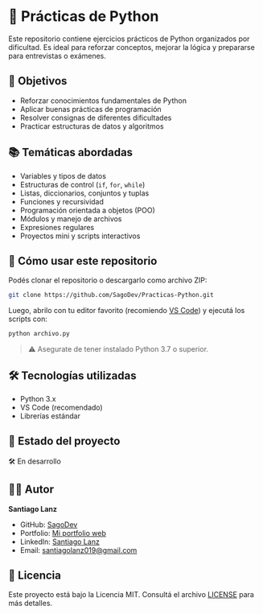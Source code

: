 # 🐍 Prácticas de Python

Este repositorio contiene ejercicios prácticos de Python organizados por dificultad. Es ideal para reforzar conceptos, mejorar la lógica y prepararse para entrevistas o exámenes.

## 🎯 Objetivos

- Reforzar conocimientos fundamentales de Python
- Aplicar buenas prácticas de programación
- Resolver consignas de diferentes dificultades
- Practicar estructuras de datos y algoritmos

## 📚 Temáticas abordadas

- Variables y tipos de datos
- Estructuras de control (`if`, `for`, `while`)
- Listas, diccionarios, conjuntos y tuplas
- Funciones y recursividad
- Programación orientada a objetos (POO)
- Módulos y manejo de archivos
- Expresiones regulares
- Proyectos mini y scripts interactivos

## 🚀 Cómo usar este repositorio

Podés clonar el repositorio o descargarlo como archivo ZIP:

```bash
git clone https://github.com/SagoDev/Practicas-Python.git
```

Luego, abrilo con tu editor favorito (recomiendo [VS Code](https://code.visualstudio.com/)) y ejecutá los scripts con:

```bash
python archivo.py
```

> ⚠️ Asegurate de tener instalado Python 3.7 o superior.


## 🛠 Tecnologías utilizadas

- Python 3.x
- VS Code (recomendado)
- Librerías estándar

## 📌 Estado del proyecto

🛠️ En desarrollo

## 👨‍💻 Autor

**Santiago Lanz**  
- GitHub: [SagoDev](https://github.com/SagoDev)  
- Portfolio: [Mi portfolio web](https://sagodev.github.io/Portfolio-Web-Santiago-Lanz/)  
- LinkedIn: [Santiago Lanz](https://www.linkedin.com/in/santiagolanz/)  
- Email: santiagolanz019@gmail.com

## 📝 Licencia

Este proyecto está bajo la Licencia MIT. Consultá el archivo [LICENSE](LICENSE) para más detalles.
